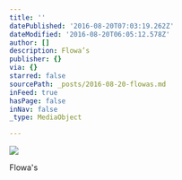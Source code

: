 ```yaml
---
title: ''
datePublished: '2016-08-20T07:03:19.262Z'
dateModified: '2016-08-20T06:05:12.578Z'
author: []
description: Flowa’s
publisher: {}
via: {}
starred: false
sourcePath: _posts/2016-08-20-flowas.md
inFeed: true
hasPage: false
inNav: false
_type: MediaObject

---
```

![](https://the-grid-user-content.s3-us-west-2.amazonaws.com/500f3d98-4492-4eb7-a8b3-4c67e48b1430.jpg)

Flowa's